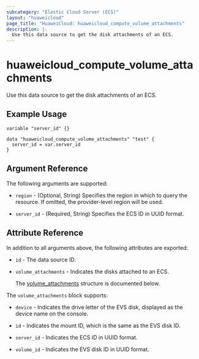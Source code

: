 ```yaml
---
subcategory: "Elastic Cloud Server (ECS)"
layout: "huaweicloud"
page_title: "HuaweiCloud: huaweicloud_compute_volume_attachments"
description: |-
  Use this data source to get the disk attachments of an ECS.
---
```


# huaweicloud_compute_volume_attachments

Use this data source to get the disk attachments of an ECS.

## Example Usage

```hcl
variable "server_id" {}

data "huaweicloud_compute_volume_attachments" "test" {
  server_id = var.server_id
}
```

## Argument Reference

The following arguments are supported:

* `region` - (Optional, String) Specifies the region in which to query the resource.
  If omitted, the provider-level region will be used.

* `server_id` - (Required, String) Specifies the ECS ID in UUID format.

## Attribute Reference

In addition to all arguments above, the following attributes are exported:

* `id` - The data source ID.

* `volume_attachments` - Indicates the disks attached to an ECS.

  The [volume_attachments](#volume_attachments_struct) structure is documented below.

<a name="volume_attachments_struct"></a>
The `volume_attachments` block supports:

* `device` - Indicates the drive letter of the EVS disk, displayed as the device name on the console.

* `id` - Indicates the mount ID, which is the same as the EVS disk ID.

* `server_id` - Indicates the ECS ID in UUID format.

* `volume_id` - Indicates the EVS disk ID in UUID format.
